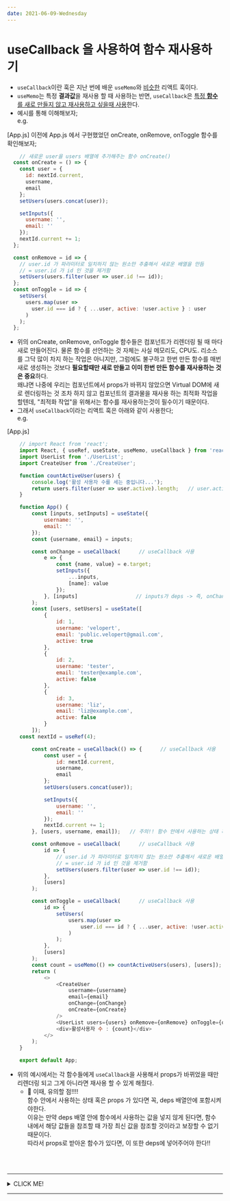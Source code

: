 ```yaml
---
date: 2021-06-09-Wednesday 
---
```


# useCallback 을 사용하여 함수 재사용하기
- `useCallback`이란 훅은 지난 번에 배운 `useMemo`와 <u>비슷한</u> 리액트 훅이다.
- `useMemo`는 특정 **결과값**을 재사용 할 때 사용하는 반면, `useCallback`은 <u>특정 **함수**를 새로 만들지 않고 재사용하고 싶을때 사용</u>한다.
- 예시를 통해 이해해보자;   
e.g.    

[App.js]
이전에 App.js 에서 구현했었던 onCreate, onRemove, onToggle 함수를 확인해보자;   

```javascript
	// 새로운 user을 users 배열에 추가해주는 함수 onCreate() 
  const onCreate = () => {    
    const user = {
      id: nextId.current,
      username,
      email
    };
    setUsers(users.concat(user));

    setInputs({
      username: '',
      email: ''
    });
    nextId.current += 1;
  };

  const onRemove = id => {
    // user.id 가 파라미터로 일치하지 않는 원소만 추출해서 새로운 배열을 만듬
    // = user.id 가 id 인 것을 제거함
    setUsers(users.filter(user => user.id !== id));
  };
  const onToggle = id => {
    setUsers(
      users.map(user =>
        user.id === id ? { ...user, active: !user.active } : user
      )
    );
  };
```
- 위의 onCreate, onRemove, onToggle 함수들은 컴포넌트가 리렌더링 될 때 마다 새로 만들어진다. 물론 함수를 선언하는 것 자체는 사실 메모리도, CPU도. 리소스를 그닥 많이 차지 하는 작업은 아니지만, 그럼에도 불구하고 한번 만든 함수를 매번 새로 생성하는 것보다 **필요할때만 새로 만들고 이미 한번 만든 함수를 재사용하는 것은 중요**하다.     
왜냐면 나중에 우리는 컴포넌트에서 props가 바뀌지 않았으면 Virtual DOM에 새로 렌더링하는 것 조차 하지 않고 컴포넌트의 결과물을 재사용 하는 최적화 작업을 할텐데, "최적화 작업"을 위해서는 함수를 재사용하는것이 필수이기 때문이다.
- 그래서 `useCallback`이라는 리액트 훅은 아래와 같이 사용한다;    
e.g.    

[App.js]

```javascript
	// import React from 'react';
	import React, { useRef, useState, useMemo, useCallback } from 'react';     // useRef, useState, useMemo, useCallback 
	import UserList from './UserList';
	import CreateUser from './CreateUser';

	function countActiveUser(users) {
		console.log('활성 사용자 수를 세는 중입니다...');
		return users.filter(user => user.active).length;   // user.active가 true인 것들을 모아 배열을 만들고, 그 배열의 length를 return해준다
	}

	function App() {
		const [inputs, setInputs] = useState({
			username: '',
			email: ''
		});
		const {username, email} = inputs;

		const onChange = useCallback(      // useCallback 사용 
			e => {
				const {name, value} = e.target;
				setInputs({
					...inputs,     
					[name]: value
				});
			}, [inputs]                   // inputs가 deps -> 즉, onChange() 함수는 inputs가 바뀔 때만 함수가 새로 만들어 진다는 의미다. inputs에 변화가 없다면 기존의 이미 만들어진 함수를 재사용하게 된다.
		);
		const [users, setUsers] = useState([
			{
				id: 1,
				username: 'velopert',
				email: 'public.velopert@gmail.com',
				active: true
			},
			{
				id: 2,
				username: 'tester',
				email: 'tester@example.com',
				active: false
			},
			{
				id: 3,
				username: 'liz',
				email: 'liz@example.com',
				active: false
			}
		]);
	const nextId = useRef(4);

		const onCreate = useCallback(() => {      // useCallback 사용 
			const user = {
				id: nextId.current,
				username,
				email
			};
			setUsers(users.concat(user));

			setInputs({
				username: '',
				email: ''
			});
			nextId.current += 1;
		}, [users, username, email]);   // 주의!! 함수 안에서 사용하는 상태 혹은 props 가 있다면 꼭, deps 배열안에 포함시켜야 된다는 것!! 

		const onRemove = useCallback(      // useCallback 사용 
			id => {
				// user.id 가 파라미터로 일치하지 않는 원소만 추출해서 새로운 배열을 만듬
				// = user.id 가 id 인 것을 제거함
				setUsers(users.filter(user => user.id !== id));
			},
			[users]
		);

		const onToggle = useCallback(      // useCallback 사용 
			id => {
				setUsers(
					users.map(user =>
						user.id === id ? { ...user, active: !user.active } : user
					)
				);
			},
			[users]
		);
		const count = useMemo(() => countActiveUsers(users), [users]);
		return (
			<>
				<CreateUser
					username={username}
					email={email}
					onChange={onChange}
					onCreate={onCreate}
				/>
				<UserList users={users} onRemove={onRemove} onToggle={onToggle} />
				<div>활성사용자 수 : {count}</div>
			</>
		);
	}

	export default App;
```

- 위의 예시에서는 각 함수들에게 `useCallback`을 사용해서 props가 바뀌었을 때만 리렌더링 되고 그게 아니라면 재사용 할 수 있게 해줬다.
	- 📌 이때, 유의할 점!!!!      
	함수 안에서 사용하는 상태 혹은 props 가 있다면 꼭, deps 배열안에 포함시켜야한다.   
	이유는 만약 deps 배열 안에 함수에서 사용하는 값을 넣지 않게 된다면, 함수 내에서 해당 값들을 참조할 때 가장 최신 값을 참조할 것이라고 보장할 수 없기 때문이다.    
	따라서 props로 받아온 함수가 있다면, 이 또한 deps에 넣어주어야 한다!! 

<br>
<br>

---
<details>
	<summary>CLICK ME!</summary>

- cf. 
	- https://react.vlpt.us/basic/15-array-modify.html
	- https://xiubindev.tistory.com/99

	
</details>

---





	